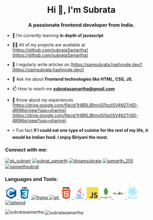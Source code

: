 <h1 align="center">Hi 👋, I'm Subrata</h1>
<h3 align="center">A passionate frontend developer from India.</h3>

- 🌱 I’m currently learning **in depth of javascript**

- 👨‍💻 All of my projects are available at [https://github.com/subrataSamartha](https://github.com/subrataSamartha)

- 📝 I regularly write articles on [https://samsubrata.hashnode.dev/](https://samsubrata.hashnode.dev/)

- 💬 Ask me about **Frontend technologies like HTML, CSS, JS.**

- 📫 How to reach me **subratasamartha@gmail.com**

- 📄 Know about my experiences [https://drive.google.com/file/d/1HBRLIBhtylGl1ezISV4N2Tr6D-4Rl96g/view?usp=sharing](https://drive.google.com/file/d/1HBRLIBhtylGl1ezISV4N2Tr6D-4Rl96g/view?usp=sharing)

- ⚡ Fun fact **If I could eat one type of cuisine for the rest of my life, it would be Indian food. I enjoy Biriyani the most.**

<h3 align="left">Connect with me:</h3>
<p align="left">
<a href="https://twitter.com/sk_subrart" target="blank"><img align="center" src="https://raw.githubusercontent.com/rahuldkjain/github-profile-readme-generator/master/src/images/icons/Social/twitter.svg" alt="sk_subrart" height="30" width="40" /></a>
<a href="https://instagram.com/subrat_samarth" target="blank"><img align="center" src="https://raw.githubusercontent.com/rahuldkjain/github-profile-readme-generator/master/src/images/icons/Social/instagram.svg" alt="subrat_samarth" height="30" width="40" /></a>
<a href="https://hashnode.com/@samsubrata" target="blank"><img align="center" src="https://raw.githubusercontent.com/rahuldkjain/github-profile-readme-generator/master/src/images/icons/Social/hashnode.svg" alt="@samsubrata" height="30" width="40" /></a>
<a href="https://www.codechef.com/users/samarth_255" target="blank"><img align="center" src="https://cdn.jsdelivr.net/npm/simple-icons@3.1.0/icons/codechef.svg" alt="samarth_255" height="30" width="40" /></a>
<a href="https://www.leetcode.com/samarthsubrat" target="blank"><img align="center" src="https://raw.githubusercontent.com/rahuldkjain/github-profile-readme-generator/master/src/images/icons/Social/leet-code.svg" alt="samarthsubrat" height="30" width="40" /></a>
</p>

<h3 align="left">Languages and Tools:</h3>
<p align="left"> <a href="https://www.cprogramming.com/" target="_blank" rel="noreferrer"> <img src="https://raw.githubusercontent.com/devicons/devicon/master/icons/c/c-original.svg" alt="c" width="40" height="40"/> </a> <a href="https://www.w3schools.com/css/" target="_blank" rel="noreferrer"> <img src="https://raw.githubusercontent.com/devicons/devicon/master/icons/css3/css3-original-wordmark.svg" alt="css3" width="40" height="40"/> </a> <a href="https://www.figma.com/" target="_blank" rel="noreferrer"> <img src="https://www.vectorlogo.zone/logos/figma/figma-icon.svg" alt="figma" width="40" height="40"/> </a> <a href="https://git-scm.com/" target="_blank" rel="noreferrer"> <img src="https://www.vectorlogo.zone/logos/git-scm/git-scm-icon.svg" alt="git" width="40" height="40"/> </a> <a href="https://www.w3.org/html/" target="_blank" rel="noreferrer"> <img src="https://raw.githubusercontent.com/devicons/devicon/master/icons/html5/html5-original-wordmark.svg" alt="html5" width="40" height="40"/> </a> <a href="https://www.java.com" target="_blank" rel="noreferrer"> <img src="https://raw.githubusercontent.com/devicons/devicon/master/icons/java/java-original.svg" alt="java" width="40" height="40"/> </a> <a href="https://developer.mozilla.org/en-US/docs/Web/JavaScript" target="_blank" rel="noreferrer"> <img src="https://raw.githubusercontent.com/devicons/devicon/master/icons/javascript/javascript-original.svg" alt="javascript" width="40" height="40"/> </a> <a href="https://www.mongodb.com/" target="_blank" rel="noreferrer"> <img src="https://raw.githubusercontent.com/devicons/devicon/master/icons/mongodb/mongodb-original-wordmark.svg" alt="mongodb" width="40" height="40"/> </a> <a href="https://nodejs.org" target="_blank" rel="noreferrer"> <img src="https://raw.githubusercontent.com/devicons/devicon/master/icons/nodejs/nodejs-original-wordmark.svg" alt="nodejs" width="40" height="40"/> </a> <a href="https://reactjs.org/" target="_blank" rel="noreferrer"> <img src="https://raw.githubusercontent.com/devicons/devicon/master/icons/react/react-original-wordmark.svg" alt="react" width="40" height="40"/> </a> <a href="https://tailwindcss.com/" target="_blank" rel="noreferrer"> <img src="https://www.vectorlogo.zone/logos/tailwindcss/tailwindcss-icon.svg" alt="tailwind" width="40" height="40"/> </a> </p>

<p><img align="left" src="https://github-readme-stats.vercel.app/api/top-langs?username=subratasamartha&show_icons=true&locale=en&layout=compact" alt="subratasamartha" /></p>

<p>&nbsp;<img align="center" src="https://github-readme-stats.vercel.app/api?username=subratasamartha&show_icons=true&locale=en" alt="subratasamartha" /></p>
